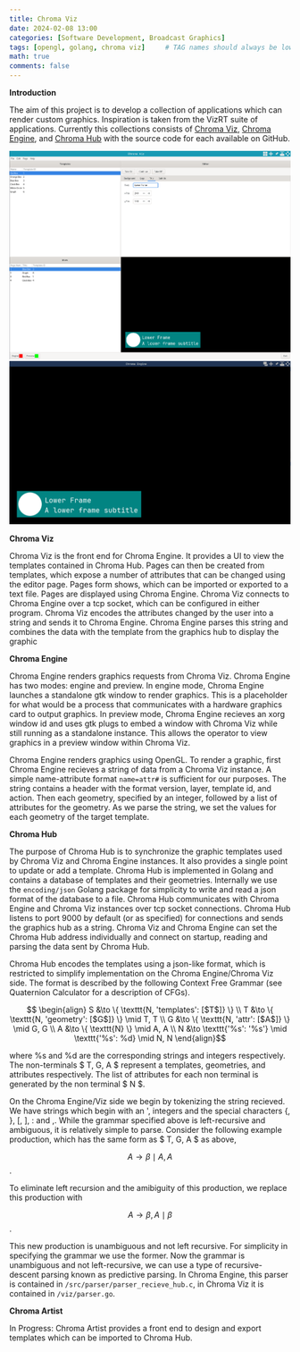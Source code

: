 ```yaml
---
title: Chroma Viz
date: 2024-02-08 13:00
categories: [Software Development, Broadcast Graphics]
tags: [opengl, golang, chroma viz]     # TAG names should always be lowercase
math: true
comments: false
---
```


**Introduction**

The aim of this project is to develop a collection of applications which can render custom graphics.
Inspiration is taken from the VizRT suite of applications.
Currently this collections consists of [Chroma Viz](https://github.com/jchilds0/chroma-viz), [Chroma Engine](https://github.com/jchilds0/chroma-engine), and [Chroma Hub](https://github.com/jchilds0/chroma-hub) with the source code for each available on GitHub.

<img src="/assets/chroma-viz.png">

<img src="/assets/chroma-engine.png">

**Chroma Viz**

Chroma Viz is the front end for Chroma Engine.
It provides a UI to view the templates contained in Chroma Hub.
Pages can then be created from templates, which expose a number of attributes that can be changed using the editor page.
Pages form shows, which can be imported or exported to a text file.
Pages are displayed using Chroma Engine.
Chroma Viz connects to Chroma Engine over a tcp socket, which can be configured in either program.
Chroma Viz encodes the attributes changed by the user into a string and sends it to Chroma Engine.
Chroma Engine parses this string and combines the data with the template from the graphics hub to display the graphic

**Chroma Engine**

Chroma Engine renders graphics requests from Chroma Viz.
Chroma Engine has two modes: engine and preview.
In engine mode, Chroma Engine launches a standalone gtk window to render graphics.
This is a placeholder for what would be a process that communicates with a hardware graphics card to output graphics.
In preview mode, Chroma Engine recieves an xorg window id and uses gtk plugs to embed a window with Chroma Viz while still running as a standalone instance.
This allows the operator to view graphics in a preview window within Chroma Viz.

Chroma Engine renders graphics using OpenGL.
To render a graphic, first Chroma Engine recieves a string of data from a Chroma Viz instance.
A simple name-attribute format `name=attr#` is sufficient for our purposes.
The string contains a header with the format version, layer, template id, and action.
Then each geometry, specified by an integer, followed by a list of attributes for the geometry.
As we parse the string, we set the values for each geometry of the target template.

**Chroma Hub**

The purpose of Chroma Hub is to synchronize the graphic templates used by Chroma Viz and Chroma Engine instances.
It also provides a single point to update or add a template.
Chroma Hub is implemented in Golang and contains a database of templates and their geometries.
Internally we use the `encoding/json` Golang package for simplicity to write and read a json format of the database to a file.
Chroma Hub communicates with Chroma Engine and Chroma Viz instances over tcp socket connections.
Chroma Hub listens to port 9000 by default (or as specified) for connections and sends the graphics hub as a string.
Chroma Viz and Chroma Engine can set the Chroma Hub address individually and connect on startup, reading and parsing the data sent by Chroma Hub.

Chroma Hub encodes the templates using a json-like format, which is restricted to simplify implementation on the Chroma Engine/Chroma Viz side.
The format is described by the following Context Free Grammar (see Quaternion Calculator for a description of CFGs).

$$ \begin{align}
S &\to \{ \texttt{N, 'templates': [$T$]} \} \\
T &\to \{ \texttt{N, 'geometry': [$G$]} \} \mid T, T \\
G &\to \{ \texttt{N, 'attr': [$A$]} \} \mid G, G \\
A &\to \{ \texttt{N} \} \mid A, A \\
N &\to \texttt{'%s': '%s'} \mid \texttt{'%s': %d} \mid N, N
\end{align}$$

where %s and %d are the corresponding strings and integers respectively.
The non-terminals $ T, G, A $ represent a templates, geometries, and attributes respectively.
The list of attributes for each non terminal is generated by the non terminal $ N $.

On the Chroma Engine/Viz side we begin by tokenizing the string recieved.
We have strings which begin with an ', integers and the special characters {, }, [, ], : and ,.
While the grammar specified above is left-recursive and ambiguous, it is relatively simple to parse.
Consider the following example production, which has the same form as $ T, G, A $ as above,

$$ A \to \beta \mid A, A $$.

To eliminate left recursion and the amibiguity of this production, we replace this production with

$$ A \to \beta, A \mid \beta $$.

This new production is unambiguous and not left recursive.
For simplicity in specifying the grammar we use the former.
Now the grammar is unambiguous and not left-recursive, we can use a type of recursive-descent parsing known as predictive parsing.
In Chroma Engine, this parser is contained in `/src/parser/parser_recieve_hub.c`, in Chroma Viz it is contained in `/viz/parser.go`.

**Chroma Artist**

In Progress: Chroma Artist provides a front end to design and export templates which can be imported to Chroma Hub.
